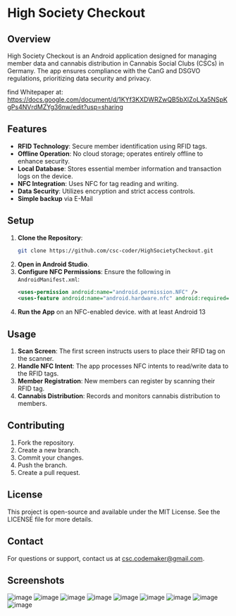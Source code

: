 # High Society Checkout

## Overview
High Society Checkout is an Android application designed for managing member data and cannabis distribution in Cannabis Social Clubs (CSCs) in Germany. 
The app ensures compliance with the CanG and DSGVO regulations, prioritizing data security and privacy.

find Whitepaper at: https://docs.google.com/document/d/1KYf3KXDWRZwQB5bXlZoLXa5NSpKgPs4NVrdMZYg36nw/edit?usp=sharing

## Features
- **RFID Technology**: Secure member identification using RFID tags.
- **Offline Operation**: No cloud storage; operates entirely offline to enhance security.
- **Local Database**: Stores essential member information and transaction logs on the device.
- **NFC Integration**: Uses NFC for tag reading and writing.
- **Data Security**: Utilizes encryption and strict access controls.
- **Simple backup** via E-Mail

## Setup
1. **Clone the Repository**:
   ```bash
   git clone https://github.com/csc-coder/HighSocietyCheckout.git
   ```
2. **Open in Android Studio**.
3. **Configure NFC Permissions**:
   Ensure the following in `AndroidManifest.xml`:
   ```xml
   <uses-permission android:name="android.permission.NFC" />
   <uses-feature android:name="android.hardware.nfc" android:required="true" />
   ```
4. **Run the App** on an NFC-enabled device. with at least Android 13

## Usage
1. **Scan Screen**: The first screen instructs users to place their RFID tag on the scanner.
2. **Handle NFC Intent**: The app processes NFC intents to read/write data to the RFID tags.
3. **Member Registration**: New members can register by scanning their RFID tag.
4. **Cannabis Distribution**: Records and monitors cannabis distribution to members.

## Contributing
1. Fork the repository.
2. Create a new branch.
3. Commit your changes.
4. Push the branch.
5. Create a pull request.

## License
This project is open-source and available under the MIT License. See the LICENSE file for more details.

## Contact
For questions or support, contact us at csc.codemaker@gmail.com.

## Screenshots ##

![image](https://github.com/csc-coder/HighSocietyCheckout/blob/master/README.res/navigation%20graph.png)
![image](README.res/scan%20screen.png)
![image](README.res/register%20user.png)
![image](README.res/init%20tag.png)
![image](README.res/harvest%20screen.png)
![image](README.res/tools%20menu.png)
![image](README.res/data%20manager%20screen.png)
![image](README.res/clear%20tag%20screen.png)
![image](README.res/logs%20screen.png)

